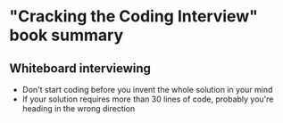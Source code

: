 # "Cracking the Coding Interview" book summary

## Whiteboard interviewing
* Don't start coding before you invent the whole solution in your mind
* If your solution requires more than 30 lines of code, probably you're heading in the wrong direction

